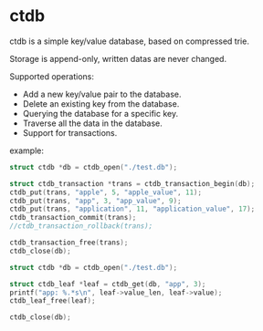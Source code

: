 # ctdb

ctdb is a simple key/value database, based on compressed trie.

Storage is append-only, written datas are never changed.

Supported operations:

 * Add a new key/value pair to the database.
 * Delete an existing key from the database.
 * Querying the database for a specific key.
 * Traverse all the data in the database.
 * Support for transactions.

example:

```c
struct ctdb *db = ctdb_open("./test.db");

struct ctdb_transaction *trans = ctdb_transaction_begin(db);
ctdb_put(trans, "apple", 5, "apple_value", 11);
ctdb_put(trans, "app", 3, "app_value", 9);
ctdb_put(trans, "application", 11, "application_value", 17);
ctdb_transaction_commit(trans);
//ctdb_transaction_rollback(trans);

ctdb_transaction_free(trans);
ctdb_close(db);
```

```c
struct ctdb *db = ctdb_open("./test.db");

struct ctdb_leaf *leaf = ctdb_get(db, "app", 3);
printf("app: %.*s\n", leaf->value_len, leaf->value);
ctdb_leaf_free(leaf);

ctdb_close(db);
```
